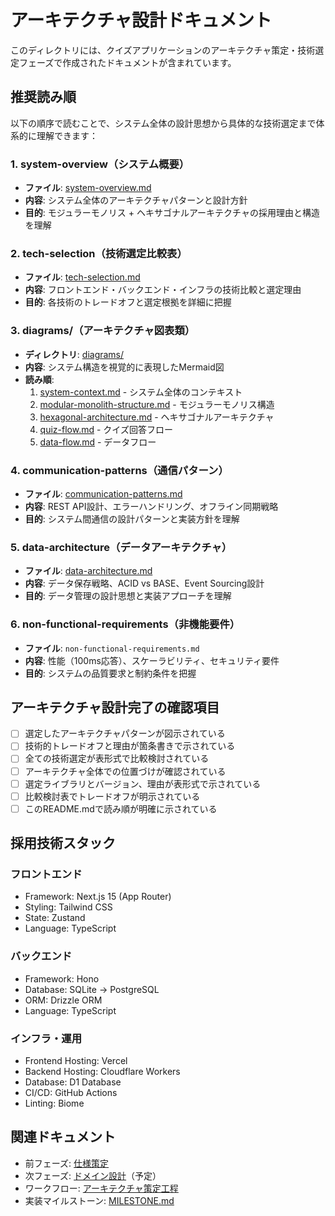# アーキテクチャ設計ドキュメント

このディレクトリには、クイズアプリケーションのアーキテクチャ策定・技術選定フェーズで作成されたドキュメントが含まれています。

## 推奨読み順

以下の順序で読むことで、システム全体の設計思想から具体的な技術選定まで体系的に理解できます：

### 1. system-overview（システム概要）

- **ファイル**: [system-overview.md](./system-overview.md)
- **内容**: システム全体のアーキテクチャパターンと設計方針
- **目的**: モジュラーモノリス + ヘキサゴナルアーキテクチャの採用理由と構造を理解

### 2. tech-selection（技術選定比較表）

- **ファイル**: [tech-selection.md](./tech-selection.md)
- **内容**: フロントエンド・バックエンド・インフラの技術比較と選定理由
- **目的**: 各技術のトレードオフと選定根拠を詳細に把握

### 3. diagrams/（アーキテクチャ図表類）

- **ディレクトリ**: [diagrams/](./diagrams/)
- **内容**: システム構造を視覚的に表現したMermaid図
- **読み順**:
  1. [system-context.md](./diagrams/system-context.md) - システム全体のコンテキスト
  2. [modular-monolith-structure.md](./diagrams/modular-monolith-structure.md) - モジュラーモノリス構造
  3. [hexagonal-architecture.md](./diagrams/hexagonal-architecture.md) - ヘキサゴナルアーキテクチャ
  4. [quiz-flow.md](./diagrams/quiz-flow.md) - クイズ回答フロー
  5. [data-flow.md](./diagrams/data-flow.md) - データフロー

### 4. communication-patterns（通信パターン）

- **ファイル**: [communication-patterns.md](./communication-patterns.md)
- **内容**: REST API設計、エラーハンドリング、オフライン同期戦略
- **目的**: システム間通信の設計パターンと実装方針を理解

### 5. data-architecture（データアーキテクチャ）

- **ファイル**: [data-architecture.md](./data-architecture.md)
- **内容**: データ保存戦略、ACID vs BASE、Event Sourcing設計
- **目的**: データ管理の設計思想と実装アプローチを理解

### 6. non-functional-requirements（非機能要件）

- **ファイル**: `non-functional-requirements.md`
- **内容**: 性能（100ms応答）、スケーラビリティ、セキュリティ要件
- **目的**: システムの品質要求と制約条件を把握

## アーキテクチャ設計完了の確認項目

- [ ] 選定したアーキテクチャパターンが図示されている
- [ ] 技術的トレードオフと理由が箇条書きで示されている
- [ ] 全ての技術選定が表形式で比較検討されている
- [ ] アーキテクチャ全体での位置づけが確認されている
- [ ] 選定ライブラリとバージョン、理由が表形式で示されている
- [ ] 比較検討表でトレードオフが明示されている
- [ ] このREADME.mdで読み順が明確に示されている

## 採用技術スタック

### フロントエンド

- Framework: Next.js 15 (App Router)
- Styling: Tailwind CSS
- State: Zustand
- Language: TypeScript

### バックエンド

- Framework: Hono
- Database: SQLite → PostgreSQL
- ORM: Drizzle ORM
- Language: TypeScript

### インフラ・運用

- Frontend Hosting: Vercel
- Backend Hosting: Cloudflare Workers
- Database: D1 Database
- CI/CD: GitHub Actions
- Linting: Biome

## 関連ドキュメント

- 前フェーズ: [仕様策定](../specifications/README.md)
- 次フェーズ: [ドメイン設計](../domain/README.md)（予定）
- ワークフロー: [アーキテクチャ策定工程](../../instructions/shared/workflow/architecture.md)
- 実装マイルストーン: [MILESTONE.md](../../../MILESTONE.md)
